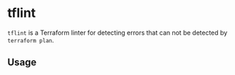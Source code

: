 # tflint

`tflint` is a Terraform linter for detecting errors that can not be detected by `terraform plan`.

## Usage
